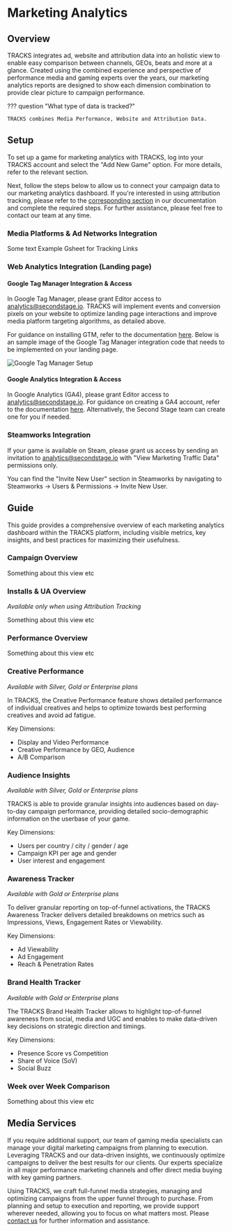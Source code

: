# Marketing Analytics

## Overview

TRACKS integrates ad, website and attribution data into an holistic view to enable easy comparison between channels, GEOs, beats and more at a glance. Created using the combined experience and perspective of performance media and gaming experts over the years, our marketing analytics reports are designed to show each dimension combination to provide clear picture to campaign performance.

??? question "What type of data is tracked?"

    TRACKS combines Media Performance, Website and Attribution Data.


## Setup

To set up a game for marketing analytics with TRACKS, log into your TRACKS account and select the "Add New Game" option. For more details, refer to the relevant section.

Next, follow the steps below to allow us to connect your campaign data to our marketing analytics dashboard. If you're interested in using attribution tracking, please refer to the [corresponding section](/attribution-tracking/) in our documentation and complete the required steps. For further assistance, please feel free to contact our team at any time.

### Media Platforms & Ad Networks Integration

Some text
Example Gsheet for Tracking Links

### Web Analytics Integration (Landing page)

#### Google Tag Manager Integration & Access

In Google Tag Manager, please grant Editor access to analytics@secondstage.io. TRACKS will implement events and conversion pixels on your website to optimize landing page interactions and improve media platform targeting algorithms, as detailed above.

For guidance on installing GTM, refer to the documentation [here](https://support.google.com/tagmanager/answer/14842164).
Below is an sample image of the Google Tag Manager integration code that needs to be implemented on your landing page. 

![Google Tag Manager Setup](/assets/marketing-analytics_gtm.png "Google Tag Manager Setup")

#### Google Analytics Integration & Access

In Google Analytics (GA4), please grant Editor access to analytics@secondstage.io. For guidance on creating a GA4 account, refer to the documentation [here](https://support.google.com/analytics/answer/9304153). Alternatively, the Second Stage team can create one for you if needed.

### Steamworks Integration

If your game is available on Steam, please grant us access by sending an invitation to analytics@secondstage.io with "View Marketing Traffic Data" permissions only.

You can find the "Invite New User" section in Steamworks by navigating to Steamworks → Users & Permissions → Invite New User.

## Guide

This guide provides a comprehensive overview of each marketing analytics dashboard within the TRACKS platform, including visible metrics, key insights, and best practices for maximizing their usefulness.

### Campaign Overview

Something about this view etc

### Installs & UA Overview

*Available only when using Attribution Tracking*

Something about this view etc

### Performance Overview

Something about this view etc

### Creative Performance

*Available with Silver, Gold or Enterprise plans*

In TRACKS, the Creative Performance feature shows detailed performance of individual creatives and helps to optimize towards best performing creatives and avoid ad fatigue.

Key Dimensions:
- Display and Video Performance
- Creative Performance by GEO, Audience
- A/B Comparison

### Audience Insights

*Available with Silver, Gold or Enterprise plans*

TRACKS is able to provide granular insights into audiences based on day-to-day campaign performance, providing detailed socio-demographic information on the userbase of your game.

Key Dimensions:
- Users per country / city / gender / age
- Campaign KPI per age and gender
- User interest and engagement

### Awareness Tracker

*Available with Gold or Enterprise plans*

To deliver granular reporting on top-of-funnel activations, the TRACKS Awareness Tracker delivers detailed breakdowns on metrics such as Impressions, Views, Engagement Rates or Viewability.

Key Dimensions:
- Ad Viewability
- Ad Engagement
- Reach & Penetration Rates

### Brand Health Tracker

*Available with Gold or Enterprise plans*

The TRACKS Brand Health Tracker allows to highlight top-of-funnel awareness from social, media and UGC and enables to make data-driven key decisions on strategic direction and timings.

Key Dimensions:
- Presence Score vs Competition
- Share of Voice (SoV)
- Social Buzz

### Week over Week Comparison

Something about this view etc

## Media Services

If you require additional support, our team of gaming media specialists can manage your digital marketing campaigns from planning to execution. Leveraging TRACKS and our data-driven insights, we continuously optimize campaigns to deliver the best results for our clients. Our experts specialize in all major performance marketing channels and offer direct media buying with key gaming partners.

Using TRACKS, we craft full-funnel media strategies, managing and optimizing campaigns from the upper funnel through to purchase. From planning and setup to execution and reporting, we provide support wherever needed, allowing you to focus on what matters most. Please [contact us](https://secondstage.io/contact/) for further information and assistance.

